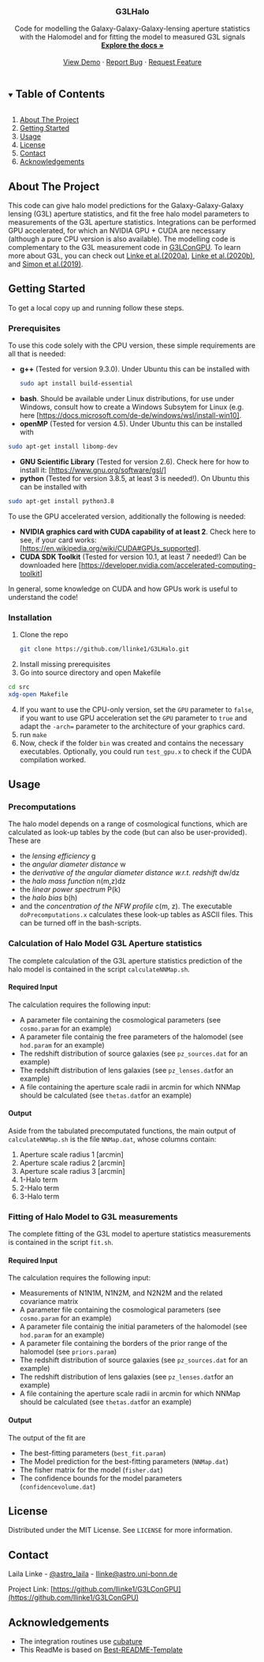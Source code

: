 <!-- PROJECT LOGO -->
<br />

  <h3 align="center">G3LHalo</h3>

  <p align="center">
    Code for modelling the Galaxy-Galaxy-Galaxy-lensing aperture statistics with the Halomodel and for fitting the model to measured G3L signals
    <br />
    <a href="https://github.com/llinke1/G3LConGPU"><strong>Explore the docs »</strong></a>
    <br />
    <br />
    <a href="https://github.com/llinke1/G3LConGPU">View Demo</a>
    ·
    <a href="https://github.com/llinke1/G3LConGPU/issues">Report Bug</a>
    ·
    <a href="https://github.com/llinke1/G3LConGPU/issues">Request Feature</a>
  </p>
</p>



<!-- TABLE OF CONTENTS -->
<details open="open">
  <summary><h2 style="display: inline-block">Table of Contents</h2></summary>
  <ol>
    <li>
      <a href="#about-the-project">About The Project</a>
    </li>
    <li>
      <a href="#getting-started">Getting Started</a>
    </li>
    <li><a href="#usage">Usage</a></li>
    <li><a href="#license">License</a></li>
    <li><a href="#contact">Contact</a></li>
    <li><a href="#acknowledgements">Acknowledgements</a></li>
  </ol>
</details>



<!-- ABOUT THE PROJECT -->
## About The Project

This code can give halo model predictions for the Galaxy-Galaxy-Galaxy lensing (G3L) aperture statistics, and fit the free halo model parameters to measurements of the G3L aperture statistics. Integrations can be performed GPU accelerated, for which an NVIDIA GPU + CUDA are necessary (although a pure CPU version is also available). The modelling code is complementary to the G3L measurement code in <a href="https://github.com/llinke1/G3LConGPU">G3LConGPU</a>. To learn more about G3L, you can check out <a href="https://ui.adsabs.harvard.edu/abs/2020A%26A...634A..13L/abstract">Linke et al.(2020a)</a>, <a href="https://ui.adsabs.harvard.edu/abs/2020A%26A...640A..59L/abstract"> Linke et al.(2020b)</a>, and <a href="https://ui.adsabs.harvard.edu/abs/2019A%26A...622A.104S/abstract"> Simon et al.(2019)</a>. 


<!-- GETTING STARTED -->
## Getting Started

To get a local copy up and running follow these steps.

### Prerequisites
To use this code solely with the CPU version, these simple requirements are all that is needed:
* **g++** (Tested for version 9.3.0). 
Under Ubuntu this can be installed with
  ```sh
  sudo apt install build-essential
  ```
* **bash**. Should be available under Linux distributions, for use under Windows, consult how to create a Windows Subsytem for Linux (e.g. here [https://docs.microsoft.com/de-de/windows/wsl/install-win10].
* **openMP** (Tested for version 4.5). Under Ubuntu this can be installed with
```sh
sudo apt-get install libomp-dev
```
* **GNU Scientific Library** (Tested for version 2.6). Check here for how to install it: [https://www.gnu.org/software/gsl/]
* **python** (Tested for version 3.8.5, at least 3 is needed!). On Ubuntu this can be installed with
```sh
sudo apt-get install python3.8
```
To use the GPU accelerated version, additionally the following is needed:

* **NVIDIA graphics card with CUDA capability of at least 2**. Check here to see, if your card works: [https://en.wikipedia.org/wiki/CUDA#GPUs_supported].
* **CUDA SDK Toolkit** (Tested for version 10.1, at least 7 needed!)
Can be downloaded here [https://developer.nvidia.com/accelerated-computing-toolkit]

In general, some knowledge on CUDA and how GPUs work is useful to understand the code!


### Installation

1. Clone the repo
   ```sh
   git clone https://github.com/llinke1/G3LHalo.git
   ```
2. Install missing prerequisites
3. Go into source directory and open Makefile
```sh
cd src
xdg-open Makefile
```
4. If you want to use the CPU-only version, set the `GPU` parameter to `false`, if you want to use GPU acceleration set the `GPU` parameter to `true` and adapt the `-arch=` parameter to the architecture of your graphics card.
5. run `make`
6. Now, check if the folder `bin` was created and contains the necessary executables. Optionally, you could run `test_gpu.x` to check if the CUDA compilation worked.


<!-- USAGE EXAMPLES -->
## Usage

### Precomputations
The halo model depends on a range of cosmological functions, which are calculated as look-up tables by the code (but can also be user-provided). These are 
* the *lensing efficiency* g
* the *angular diameter distance* w
* the *derivative of the angular diameter distance w.r.t. redshift* dw/dz
* the *halo mass function* n(m,z)dz
* the *linear power spectrum* P(k)
* the *halo bias* b(h)
* and the *concentration of the NFW profile* c(m, z).
The executable `doPrecomputations.x` calculates these look-up tables as ASCII files. This can be turned off in the bash-scripts.

### Calculation of Halo Model G3L Aperture statistics
The complete calculation of the G3L aperture statistics prediction of the halo model is contained in the script `calculateNNMap.sh`. 

#### Required Input
The calculation requires the following input:
* A parameter file containing the cosmological parameters (see `cosmo.param` for an example)
* A parameter file containig the free parameters of the halomodel (see `hod.param` for an example)
* The redshift distribution of source galaxies (see `pz_sources.dat` for an example)
* The redshift distribution of lens galaxies (see `pz_lenses.dat`for an example)
* A file containing the aperture scale radii in arcmin for which NNMap should be calculated (see `thetas.dat`for an example)

#### Output
Aside from the tabulated precomputated functions, the main output of `calculateNNMap.sh` is the file `NNMap.dat`, whose columns contain:
1. Aperture scale radius 1 [arcmin]
2. Aperture scale radius 2 [arcmin]
3. Aperture scale radius 3 [arcmin]
4. 1-Halo term
5. 2-Halo term
6. 3-Halo term

### Fitting of Halo Model to G3L measurements
The complete fitting of the G3L model to aperture statistics measurements is contained in the script `fit.sh`.

#### Required Input
The calculation requires the following input:
* Measurements of N1N1M, N1N2M, and N2N2M and the related covariance matrix
* A parameter file containing the cosmological parameters (see `cosmo.param` for an example)
* A parameter file containig the initial parameters of the halomodel (see `hod.param` for an example)
* A parameter file containing the borders of the prior range of the halomodel (see `priors.param`)
* The redshift distribution of source galaxies (see `pz_sources.dat` for an example)
* The redshift distribution of lens galaxies (see `pz_lenses.dat`for an example)
* A file containing the aperture scale radii in arcmin for which NNMap should be calculated (see `thetas.dat`for an example)

#### Output
The output of the fit are
* The best-fitting parameters (`best_fit.param`)
* The Model prediction for the best-fitting parameters (`NNMap.dat`)
* The fisher matrix for the model (`fisher.dat`)
* The confidence bounds for the model parameters (`confidencevolume.dat`)


<!-- LICENSE -->
## License

Distributed under the MIT License. See `LICENSE` for more information.



<!-- CONTACT -->
## Contact

Laila Linke - [@astro_laila](https://twitter.com/astro_laila) - llinke@astro.uni-bonn.de

Project Link: [https://github.com/llinke1/G3LConGPU](https://github.com/llinke1/G3LConGPU)



<!-- ACKNOWLEDGEMENTS -->
## Acknowledgements

* The integration routines use <a href="https://github.com/stevengj/cubature"> cubature </a> 
* This ReadMe is based on <a href="https://github.com/othneildrew/Best-README-Template"> Best-README-Template </a>




